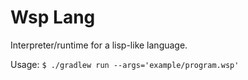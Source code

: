 # Wsp Lang
Interpreter/runtime for a lisp-like language.

Usage: `$ ./gradlew run --args='example/program.wsp'`
